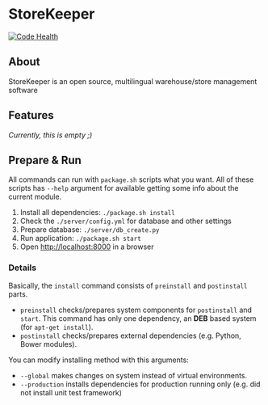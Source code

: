# StoreKeeper
[![Code Health](https://landscape.io/github/andras-tim/StoreKeeper/master/landscape.svg?style=flat)](https://landscape.io/github/andras-tim/StoreKeeper/master)


## About
StoreKeeper is an open source, multilingual warehouse/store management software


## Features
*Currently, this is empty ;)*


## Prepare & Run
All commands can run with `package.sh` scripts what you want. All of these scripts has `--help` argument for
 available getting some info about the current module.

1. Install all dependencies: `./package.sh install`
2. Check the `./server/config.yml` for database and other settings
3. Prepare database: `./server/db_create.py`
4. Run application: `./package.sh start`
5. Open [http://localhost:8000](http://localhost:8000) in a browser


### Details ###
Basically, the `install` command consists of `preinstall` and `postinstall` parts.
* `preinstall` checks/prepares system components for `postinstall` and `start`. This command has only one dependency, an **DEB** based system (for `apt-get install`).
* `postinstall` checks/prepares external dependencies (e.g. Python, Bower modules).

You can modify installing method with this arguments:
* `--global` makes changes on system instead of virtual environments.
* `--production` installs dependencies for production running only (e.g. did not install unit test framework)
